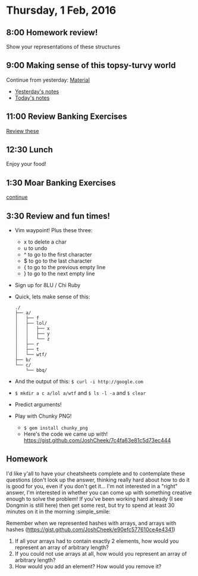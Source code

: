 Thursday, 1 Feb, 2016
=====================

8:00 Homework review!
---------------------

Show your representations of these structures


9:00 Making sense of this topsy-turvy world
-------------------------------------------

Continue from yesterday: [Material](https://github.com/CodePlatoon/curriculum/blob/master/phase1/representing_nouns.md)

* [Yesterday's notes](https://gist.github.com/JoshCheek/e90efc577610ce4e4341)
* [Today's notes](https://gist.github.com/JoshCheek/dabc6894eb1696acbce2)


11:00 Review Banking Exercises
------------------------------

[Review these](https://github.com/CodePlatoon/curriculum/blob/master/phase1/banking-homework-2.md)

12:30 Lunch
-----------

Enjoy your food!


1:30 Moar Banking Exercises
---------------------------

[continue](https://github.com/CodePlatoon/curriculum/blob/master/phase1/banking-homework-2.md)

3:30 Review and fun times!
--------------------------

* Vim waypoint! Plus these three:
  * x to delete a char
  * u to undo
  * ^ to go to the first character
  * $ to go to the last character
  * { to go to the previous empty line
  * } to go to the next empty line
* Sign up for 8LU / Chi Ruby
* Quick, lets make sense of this:

  ```
  ./
  ├── a/
  │   ├── f
  │   ├── lol/
  │   │   ├── x
  │   │   ├── y
  │   │   └── z
  │   ├── r
  │   ├── t
  │   └── wtf/
  ├── b/
  └── c/
      └── bbq/
  ```
* And the output of this: `$ curl -i http://google.com`
* `$ mkdir a c a/lol a/wtf` and `$ ls -l -a` and `$ clear`
* Predict arguments!
* Play with Chunky PNG!
  * `$ gem install chunky_png`
  * Here's the code we came up with! https://gist.github.com/JoshCheek/7c4fa63e81c5d73ec444

Homework
--------


I'd like y'all to have your cheatsheets complete and to contemplate these questions (don't look up the answer, thinking really hard about how to do it is good for you, even if you don't get it... I'm not interested in a "right" answer, I'm interested in whether you can come up with something creative enough to solve the problem! If you've been working hard already (I see Dongmin is still here) then get some rest, but try to spend at least 30 minutes on it in the morning :simple_smile:

Remember when we represented hashes with arrays, and arrays with hashes (https://gist.github.com/JoshCheek/e90efc577610ce4e4341)

1. If all your arrays had to contain exactly 2 elements, how would you represent an array of arbitrary length?
2. If you could not use arrays at all, how would you represent an array of arbitrary length?
3. How would you add an element? How would you remove it?
